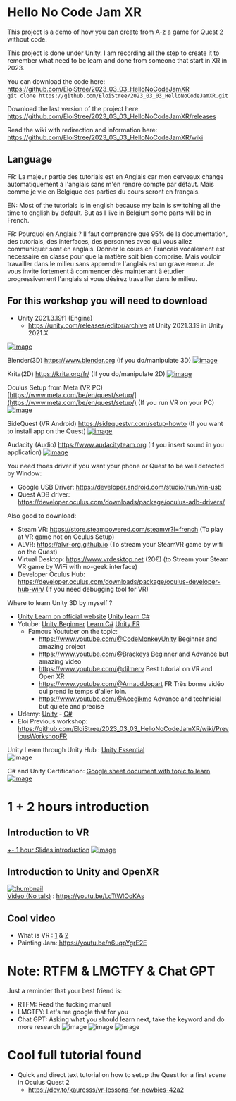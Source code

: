 # Hello No Code Jam XR

This project is a demo of how you can create from A-z a game for Quest 2 without code.  

This project is done under Unity.
I am recording all the step to create it to remember what need to be learn and done from someone that start in XR in 2023.

You can download the code here:    
https://github.com/EloiStree/2023_03_03_HelloNoCodeJamXR  
`git clone https://github.com/EloiStree/2023_03_03_HelloNoCodeJamXR.git`

Download the last version of the project here:  
https://github.com/EloiStree/2023_03_03_HelloNoCodeJamXR/releases  
   
Read the wiki with redirection and information here:  
https://github.com/EloiStree/2023_03_03_HelloNoCodeJamXR/wiki  


## Language

FR: La majeur partie des tutorials est en Anglais car mon cerveaux change automatiquement à l'anglais sans m'en rendre compte par défaut.
Mais comme je vie en Belgique des parties du cours seront en français.

EN: Most of the tutorials is in english because my bain is switching all the time to english by default.
But as I live in Belgium some parts will be in French.


FR: Pourquoi en Anglais ? Il faut comprendre que 95% de la documentation, des tutorials, des interfaces, des personnes avec qui vous allez communiquer sont en anglais.
Donner le cours en Francais vocalement est nécessaire en classe pour que la matière soit bien comprise. Mais vouloir travailler dans le milieu sans apprendre l'anglais est un grave erreur. Je vous invite fortement à commencer dès maintenant à étudier progressivement l'anglais si vous désirez travailler dans le milieu.



## For this workshop you will need to download

- Unity 2021.3.19f1 (Engine)  
  - https://unity.com/releases/editor/archive at Unity 2021.3.19 in Unity 2021.X  

[![image](https://user-images.githubusercontent.com/20149493/223064038-af071c06-b5b9-4e1b-bd40-fef4fd792c76.png)]()


Blender(3D) https://www.blender.org   (If you do/manipulate 3D)
[![image](https://user-images.githubusercontent.com/20149493/223063725-8df5abe5-b449-45fa-a60c-531f57a87b32.png)](https://www.blender.org)  


Krita(2D) https://krita.org/fr/     (If you do/manipulate 2D)
 [![image](https://user-images.githubusercontent.com/20149493/223063593-27ef72f6-0633-4792-bfd8-8d12b1385af0.png)](https://krita.org/fr/)  


Oculus Setup from Meta (VR PC) [https://www.meta.com/be/en/quest/setup/](https://www.meta.com/be/en/quest/setup/)  (If you run VR on your PC)
[![image](https://user-images.githubusercontent.com/20149493/223070474-27cbf38e-0018-4816-b74a-63868d29e40a.png)](https://www.meta.com/be/en/quest/setup/)


SideQuest (VR Android) https://sidequestvr.com/setup-howto  (If you want to install app on the Quest)
[![image](https://user-images.githubusercontent.com/20149493/223070733-b1ba7f2a-e794-4ca2-be0e-4865e0d4e863.png)](https://sidequestvr.com/setup-howto)

Audacity (Audio) https://www.audacityteam.org    (If you insert sound in you application)
[![image](https://user-images.githubusercontent.com/20149493/223726963-864aaf8f-9b03-4d23-8239-e0458aad14d3.png)](https://www.audacityteam.org/download/)  


You need thoes driver if you want your phone or Quest to be well detected by Window:
- Google USB Driver: https://developer.android.com/studio/run/win-usb
- Quest ADB driver: https://developer.oculus.com/downloads/package/oculus-adb-drivers/


Also good to download:
 - Steam VR: https://store.steampowered.com/steamvr?l=french  (To play at VR game not on Oculus Setup)
 - ALVR: https://alvr-org.github.io  (To stream your SteamVR game by wifi on the Quest)
 - Virtual Desktop: https://www.vrdesktop.net (20€) (to Stream your Steam VR game by WiFi with no-geek interface)
 - Developer Oculus Hub: https://developer.oculus.com/downloads/package/oculus-developer-hub-win/ (If you need debugging tool for VR)


Where to learn Unity 3D by myself ?
- [Unity Learn on official website](https://learn.unity.com/?_gl=1%2Ah530y3%2A_gcl_aw%2AR0NMLjE2MzY3MTY5ODMuQ2p3S0NBaUF2cmlNQmhBdUVpd0E4Q3M1bGFJenM2UXZhV2RxendXU3cwSUlFN3ZYLXBrLTgySU50QWRTTk5acEl4dThCUGZPMnBFeTFSb0M5ZDhRQXZEX0J3RQ..%2A_gcl_dc%2AR0NMLjE2MzY3MTY5ODMuQ2p3S0NBaUF2cmlNQmhBdUVpd0E4Q3M1bGFJenM2UXZhV2RxendXU3cwSUlFN3ZYLXBrLTgySU50QWRTTk5acEl4dThCUGZPMnBFeTFSb0M5ZDhRQXZEX0J3RQ..&_ga=2.182193959.1225568882.1643885899-337911776.1601136010) [Unity learn C#](https://unity.com/how-to/learning-c-sharp-unity-beginners)
- Yotube: [Unity Beginner](https://www.youtube.com/results?search_query=unity+begginner+) [Learn C#](https://www.youtube.com/results?search_query=c%23) [Unity FR](https://www.youtube.com/results?search_query=unity+fr)
  - Famous Youtuber on the topic: 
    - https://www.youtube.com/@CodeMonkeyUnity Beginner and amazing project
    - https://www.youtube.com/@Brackeys Beginner and Advance but amazing video
    - https://www.youtube.com/@dilmerv Best tutorial on VR and Open XR
    - https://www.youtube.com/@ArnaudJopart FR Très bonne vidéo qui prend le temps d'aller loin.
    - https://www.youtube.com/@Acegikmo Advance and technicial but quiete and precise
- Udemy: [Unity](https://www.udemy.com/courses/search/?src=ukw&q=unity) - [C#](https://www.udemy.com/courses/search/?src=ukw&q=c%23)  
- Eloi Previous workshop: https://github.com/EloiStree/2023_03_03_HelloNoCodeJamXR/wiki/PreviousWorkshopFR

Unity Learn through Unity Hub : [Unity Essential](https://learn.unity.com/tutorial/welcome-to-unity-essentials)   
![image](https://user-images.githubusercontent.com/20149493/223066437-deaf55e5-d250-4554-ac96-79d9a9bec0df.png)  

C# and Unity Certification:
[Google sheet document with topic to learn](https://docs.google.com/spreadsheets/d/1TI_-X7T4Dh67LKkINNmpfvuofxn3RCUhHVNInaRRUsw/edit?usp=sharing) 
[![image](https://user-images.githubusercontent.com/20149493/223106895-b2290e6e-4754-49ad-b699-cb5493a41e2b.png)](https://docs.google.com/spreadsheets/d/1TI_-X7T4Dh67LKkINNmpfvuofxn3RCUhHVNInaRRUsw/edit?usp=sharing)



# 1 + 2 hours introduction

## Introduction to VR

[+- 1 hour Slides introduction](https://docs.google.com/presentation/d/e/2PACX-1vT_HmuzmQK3AlM6KNq14JdXQP-SETJ-OsYLxeamX-At5SODFE61qWTvtJ8TOcXzE4MzQPXhtwNekqru/pub?start=false&loop=false&delayms=3000)
[![image](https://user-images.githubusercontent.com/20149493/223083199-fe6b6c23-1dc5-48ab-a47f-a63a35ede3f8.png)](https://docs.google.com/presentation/d/e/2PACX-1vT_HmuzmQK3AlM6KNq14JdXQP-SETJ-OsYLxeamX-At5SODFE61qWTvtJ8TOcXzE4MzQPXhtwNekqru/pub?start=false&loop=false&delayms=3000)

## Introduction to Unity and OpenXR

[![thumbnail](https://user-images.githubusercontent.com/20149493/223084781-71bc7925-aab1-4012-ac4c-8b94941600eb.png)](https://youtu.be/LcTtWlOoKAs)  
[Video (No talk)](https://youtu.be/LcTtWlOoKAs) : https://youtu.be/LcTtWlOoKAs

## Cool video
- What is VR : [1](https://www.youtube.com/watch?v=wRCS2-AAyNM) & [2](https://www.youtube.com/watch?v=8rVnkWbLnk8)
- Painting Jam: https://youtu.be/n6uqpYgrE2E

# Note: RTFM & LMGTFY & Chat GPT

Just a reminder that your best friend is:
- RTFM: Read the fucking manual
- LMGTFY: Let's me google that for you
- Chat GPT: Asking what you should learn next, take the keyword and do more research
![image](https://user-images.githubusercontent.com/20149493/223086838-1f3c859b-07d7-4f85-b33b-a58ce554f0a5.png)
![image](https://user-images.githubusercontent.com/20149493/223086924-6db3feed-d03b-474c-8326-411602672f36.png)
![image](https://user-images.githubusercontent.com/20149493/223087025-0fc8f7fe-617d-4160-859b-aa406625c859.png)



# Cool full tutorial found

- Quick and direct text tutorial on how to setup the Quest for a first scene in Oculus Quest 2
  - https://dev.to/kauresss/vr-lessons-for-newbies-42a2


